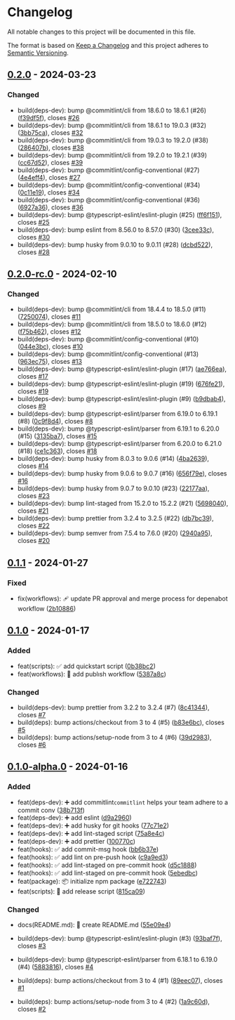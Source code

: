 # Changelog

All notable changes to this project will be documented in this file.

The format is based on [Keep a Changelog](https://keepachangelog.com/)
and this project adheres to [Semantic Versioning](https://semver.org/).

## [0.2.0] - 2024-03-23

### Changed

- build(deps-dev): bump @commitlint/cli from 18.6.0 to 18.6.1 (#26) ([f39df5f](https://github.com/hussam-aldarwish/nodejs-package-template/commit/f39df5f)), closes [#26](https://github.com/hussam-aldarwish/nodejs-package-template/issues/26)
- build(deps-dev): bump @commitlint/cli from 18.6.1 to 19.0.3 (#32) ([3bb75ca](https://github.com/hussam-aldarwish/nodejs-package-template/commit/3bb75ca)), closes [#32](https://github.com/hussam-aldarwish/nodejs-package-template/issues/32)
- build(deps-dev): bump @commitlint/cli from 19.0.3 to 19.2.0 (#38) ([286407b](https://github.com/hussam-aldarwish/nodejs-package-template/commit/286407b)), closes [#38](https://github.com/hussam-aldarwish/nodejs-package-template/issues/38)
- build(deps-dev): bump @commitlint/cli from 19.2.0 to 19.2.1 (#39) ([cc67d52](https://github.com/hussam-aldarwish/nodejs-package-template/commit/cc67d52)), closes [#39](https://github.com/hussam-aldarwish/nodejs-package-template/issues/39)
- build(deps-dev): bump @commitlint/config-conventional (#27) ([4e4eff4](https://github.com/hussam-aldarwish/nodejs-package-template/commit/4e4eff4)), closes [#27](https://github.com/hussam-aldarwish/nodejs-package-template/issues/27)
- build(deps-dev): bump @commitlint/config-conventional (#34) ([0c11e19](https://github.com/hussam-aldarwish/nodejs-package-template/commit/0c11e19)), closes [#34](https://github.com/hussam-aldarwish/nodejs-package-template/issues/34)
- build(deps-dev): bump @commitlint/config-conventional (#36) ([6927a36](https://github.com/hussam-aldarwish/nodejs-package-template/commit/6927a36)), closes [#36](https://github.com/hussam-aldarwish/nodejs-package-template/issues/36)
- build(deps-dev): bump @typescript-eslint/eslint-plugin (#25) ([ff6f151](https://github.com/hussam-aldarwish/nodejs-package-template/commit/ff6f151)), closes [#25](https://github.com/hussam-aldarwish/nodejs-package-template/issues/25)
- build(deps-dev): bump eslint from 8.56.0 to 8.57.0 (#30) ([3cee33c](https://github.com/hussam-aldarwish/nodejs-package-template/commit/3cee33c)), closes [#30](https://github.com/hussam-aldarwish/nodejs-package-template/issues/30)
- build(deps-dev): bump husky from 9.0.10 to 9.0.11 (#28) ([dcbd522](https://github.com/hussam-aldarwish/nodejs-package-template/commit/dcbd522)), closes [#28](https://github.com/hussam-aldarwish/nodejs-package-template/issues/28)

## [0.2.0-rc.0] - 2024-02-10

### Changed

- build(deps-dev): bump @commitlint/cli from 18.4.4 to 18.5.0 (#11) ([7250074](https://github.com/hussam-aldarwish/nodejs-package-template/commit/7250074)), closes [#11](https://github.com/hussam-aldarwish/nodejs-package-template/issues/11)
- build(deps-dev): bump @commitlint/cli from 18.5.0 to 18.6.0 (#12) ([f75b462](https://github.com/hussam-aldarwish/nodejs-package-template/commit/f75b462)), closes [#12](https://github.com/hussam-aldarwish/nodejs-package-template/issues/12)
- build(deps-dev): bump @commitlint/config-conventional (#10) ([044e3bc](https://github.com/hussam-aldarwish/nodejs-package-template/commit/044e3bc)), closes [#10](https://github.com/hussam-aldarwish/nodejs-package-template/issues/10)
- build(deps-dev): bump @commitlint/config-conventional (#13) ([963ec75](https://github.com/hussam-aldarwish/nodejs-package-template/commit/963ec75)), closes [#13](https://github.com/hussam-aldarwish/nodejs-package-template/issues/13)
- build(deps-dev): bump @typescript-eslint/eslint-plugin (#17) ([ae766ea](https://github.com/hussam-aldarwish/nodejs-package-template/commit/ae766ea)), closes [#17](https://github.com/hussam-aldarwish/nodejs-package-template/issues/17)
- build(deps-dev): bump @typescript-eslint/eslint-plugin (#19) ([676fe21](https://github.com/hussam-aldarwish/nodejs-package-template/commit/676fe21)), closes [#19](https://github.com/hussam-aldarwish/nodejs-package-template/issues/19)
- build(deps-dev): bump @typescript-eslint/eslint-plugin (#9) ([b9dbab4](https://github.com/hussam-aldarwish/nodejs-package-template/commit/b9dbab4)), closes [#9](https://github.com/hussam-aldarwish/nodejs-package-template/issues/9)
- build(deps-dev): bump @typescript-eslint/parser from 6.19.0 to 6.19.1 (#8) ([0c9f8d4](https://github.com/hussam-aldarwish/nodejs-package-template/commit/0c9f8d4)), closes [#8](https://github.com/hussam-aldarwish/nodejs-package-template/issues/8)
- build(deps-dev): bump @typescript-eslint/parser from 6.19.1 to 6.20.0 (#15) ([3135ba7](https://github.com/hussam-aldarwish/nodejs-package-template/commit/3135ba7)), closes [#15](https://github.com/hussam-aldarwish/nodejs-package-template/issues/15)
- build(deps-dev): bump @typescript-eslint/parser from 6.20.0 to 6.21.0 (#18) ([ce1c363](https://github.com/hussam-aldarwish/nodejs-package-template/commit/ce1c363)), closes [#18](https://github.com/hussam-aldarwish/nodejs-package-template/issues/18)
- build(deps-dev): bump husky from 8.0.3 to 9.0.6 (#14) ([4ba2639](https://github.com/hussam-aldarwish/nodejs-package-template/commit/4ba2639)), closes [#14](https://github.com/hussam-aldarwish/nodejs-package-template/issues/14)
- build(deps-dev): bump husky from 9.0.6 to 9.0.7 (#16) ([656f79e](https://github.com/hussam-aldarwish/nodejs-package-template/commit/656f79e)), closes [#16](https://github.com/hussam-aldarwish/nodejs-package-template/issues/16)
- build(deps-dev): bump husky from 9.0.7 to 9.0.10 (#23) ([22177aa](https://github.com/hussam-aldarwish/nodejs-package-template/commit/22177aa)), closes [#23](https://github.com/hussam-aldarwish/nodejs-package-template/issues/23)
- build(deps-dev): bump lint-staged from 15.2.0 to 15.2.2 (#21) ([5698040](https://github.com/hussam-aldarwish/nodejs-package-template/commit/5698040)), closes [#21](https://github.com/hussam-aldarwish/nodejs-package-template/issues/21)
- build(deps-dev): bump prettier from 3.2.4 to 3.2.5 (#22) ([db7bc39](https://github.com/hussam-aldarwish/nodejs-package-template/commit/db7bc39)), closes [#22](https://github.com/hussam-aldarwish/nodejs-package-template/issues/22)
- build(deps-dev): bump semver from 7.5.4 to 7.6.0 (#20) ([2940a95](https://github.com/hussam-aldarwish/nodejs-package-template/commit/2940a95)), closes [#20](https://github.com/hussam-aldarwish/nodejs-package-template/issues/20)

## [0.1.1] - 2024-01-27

### Fixed

- fix(workflows): :adhesive_bandage: update PR approval and merge process for depenabot workflow ([2b10886](https://github.com/hussam-aldarwish/nodejs-package-template/commit/2b10886))

## [0.1.0] - 2024-01-17

### Added

- feat(scripts): :white_check_mark: add quickstart script ([0b38bc2](https://github.com/hussam-aldarwish/nodejs-package-template/commit/0b38bc2))
- feat(workflows): :construction_worker: add publısh workflow ([5387a8c](https://github.com/hussam-aldarwish/nodejs-package-template/commit/5387a8c))

### Changed

- build(deps-dev): bump prettier from 3.2.2 to 3.2.4 (#7) ([8c41344](https://github.com/hussam-aldarwish/nodejs-package-template/commit/8c41344)), closes [#7](https://github.com/hussam-aldarwish/nodejs-package-template/issues/7)
- build(deps): bump actions/checkout from 3 to 4 (#5) ([b83e6bc](https://github.com/hussam-aldarwish/nodejs-package-template/commit/b83e6bc)), closes [#5](https://github.com/hussam-aldarwish/nodejs-package-template/issues/5)
- build(deps): bump actions/setup-node from 3 to 4 (#6) ([39d2983](https://github.com/hussam-aldarwish/nodejs-package-template/commit/39d2983)), closes [#6](https://github.com/hussam-aldarwish/nodejs-package-template/issues/6)

## [0.1.0-alpha.0] - 2024-01-16

### Added

- feat(deps-dev): :heavy_plus_sign: add commitlint`commitlint` helps your team adhere to a commit conv ([38b713f](https://github.com/hussam-aldarwish/nodejs-package-template/commit/38b713f))
- feat(deps-dev): :heavy_plus_sign: add eslint ([d9a2960](https://github.com/hussam-aldarwish/nodejs-package-template/commit/d9a2960))
- feat(deps-dev): :heavy_plus_sign: add husky for git hooks ([77c71e2](https://github.com/hussam-aldarwish/nodejs-package-template/commit/77c71e2))
- feat(deps-dev): :heavy_plus_sign: add lint-staged script ([75a8e4c](https://github.com/hussam-aldarwish/nodejs-package-template/commit/75a8e4c))
- feat(deps-dev): :heavy_plus_sign: add prettier ([100770c](https://github.com/hussam-aldarwish/nodejs-package-template/commit/100770c))
- feat(hooks): :white_check_mark: add commit-msg hook ([bb6b37e](https://github.com/hussam-aldarwish/nodejs-package-template/commit/bb6b37e))
- feat(hooks): :white_check_mark: add lint on pre-push hook ([c9a9ed3](https://github.com/hussam-aldarwish/nodejs-package-template/commit/c9a9ed3))
- feat(hooks): :white_check_mark: add lint-staged on pre-commit hook ([d5c1888](https://github.com/hussam-aldarwish/nodejs-package-template/commit/d5c1888))
- feat(hooks): :white_check_mark: add lint-staged on pre-commit hook ([5ebedbc](https://github.com/hussam-aldarwish/nodejs-package-template/commit/5ebedbc))
- feat(package): :package: initialize npm package ([e722743](https://github.com/hussam-aldarwish/nodejs-package-template/commit/e722743))
- feat(scripts): :construction_worker: add release script ([815ca09](https://github.com/hussam-aldarwish/nodejs-package-template/commit/815ca09))

### Changed

- docs(README.md): :memo: create README.md ([55e09e4](https://github.com/hussam-aldarwish/nodejs-package-template/commit/55e09e4))
- build(deps-dev): bump @typescript-eslint/eslint-plugin (#3) ([93baf7f](https://github.com/hussam-aldarwish/nodejs-package-template/commit/93baf7f)), closes [#3](https://github.com/hussam-aldarwish/nodejs-package-template/issues/3)
- build(deps-dev): bump @typescript-eslint/parser from 6.18.1 to 6.19.0 (#4) ([5883816](https://github.com/hussam-aldarwish/nodejs-package-template/commit/5883816)), closes [#4](https://github.com/hussam-aldarwish/nodejs-package-template/issues/4)
- build(deps): bump actions/checkout from 3 to 4 (#1) ([89eec07](https://github.com/hussam-aldarwish/nodejs-package-template/commit/89eec07)), closes [#1](https://github.com/hussam-aldarwish/nodejs-package-template/issues/1)
- build(deps): bump actions/setup-node from 3 to 4 (#2) ([1a9c60d](https://github.com/hussam-aldarwish/nodejs-package-template/commit/1a9c60d)), closes [#2](https://github.com/hussam-aldarwish/nodejs-package-template/issues/2)

  [0.1.0]: https://github.com/hussam-aldarwish/nodejs-package-template/compare/v0.1.0-alpha.0...v0.1.0
  [0.1.1]: https://github.com/hussam-aldarwish/nodejs-package-template/compare/v0.1.0...v0.1.1
  [0.1.0]: https://github.com/hussam-aldarwish/nodejs-package-template/compare/v0.1.0-alpha.0...v0.1.0
  [0.2.0-rc.0]: https://github.com/hussam-aldarwish/nodejs-package-template/compare/v0.1.1...v0.2.0-rc.0
  [0.1.1]: https://github.com/hussam-aldarwish/nodejs-package-template/compare/v0.1.0...v0.1.1
  [0.1.0]: https://github.com/hussam-aldarwish/nodejs-package-template/compare/v0.1.0-alpha.0...v0.1.0

[0.2.0]: https://github.com/hussam-aldarwish/nodejs-package-template/compare/v0.2.0-rc.0...v0.2.0
[0.2.0-rc.0]: https://github.com/hussam-aldarwish/nodejs-package-template/compare/v0.1.1...v0.2.0-rc.0
[0.1.1]: https://github.com/hussam-aldarwish/nodejs-package-template/compare/v0.1.0...v0.1.1
[0.1.0]: https://github.com/hussam-aldarwish/nodejs-package-template/compare/v0.1.0-alpha.0...v0.1.0
[0.1.0-alpha.0]: https://github.com/hussam-aldarwish/nodejs-package-template/releases/tag/v0.1.0-alpha.0
